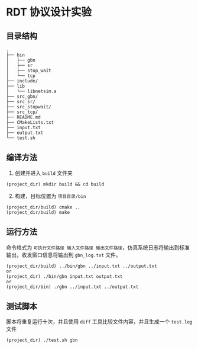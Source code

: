 # RDT 协议设计实验

## 目录结构
```
.
├── bin
│   ├── gbn
│   ├── sr
│   ├── stop_wait
│   └── tcp
├── include/
├── lib
│   └── libnetsim.a
├── src_gbn/
├── src_sr/
├── src_stopwait/
├── src_tcp/
├── README.md
├── CMakeLists.txt
├── input.txt
├── output.txt
└── test.sh
```

## 编译方法

1. 创建并进入 `build` 文件夹
```shell
(project_dir) mkdir build && cd build
```
2. 构建，目标位置为 `项目目录/bin`
```shell
(project_dir/build) cmake ..
(project_dir/build) make
```
## 运行方法

命令格式为 `可执行文件路径 输入文件路径 输出文件路径`，仿真系统日志将输出到标准输出，收发窗口信息将输出到 `gbn_log.txt` 文件。
```shell
(project_dir/build) ../bin/gbn ../input.txt ../output.txt
or
(project_dir) ./bin/gbn input.txt output.txt
or
(project_dir/bin) ./gbn ../input.txt ../output.txt
```

## 测试脚本

脚本将重复运行十次，并且使用 `diff` 工具比较文件内容，并且生成一个 `test.log` 文件

```shell
(project_dir) ./test.sh gbn
```